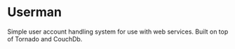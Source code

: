Userman
=======

Simple user account handling system for use with web services.
Built on top of Tornado and CouchDb.
